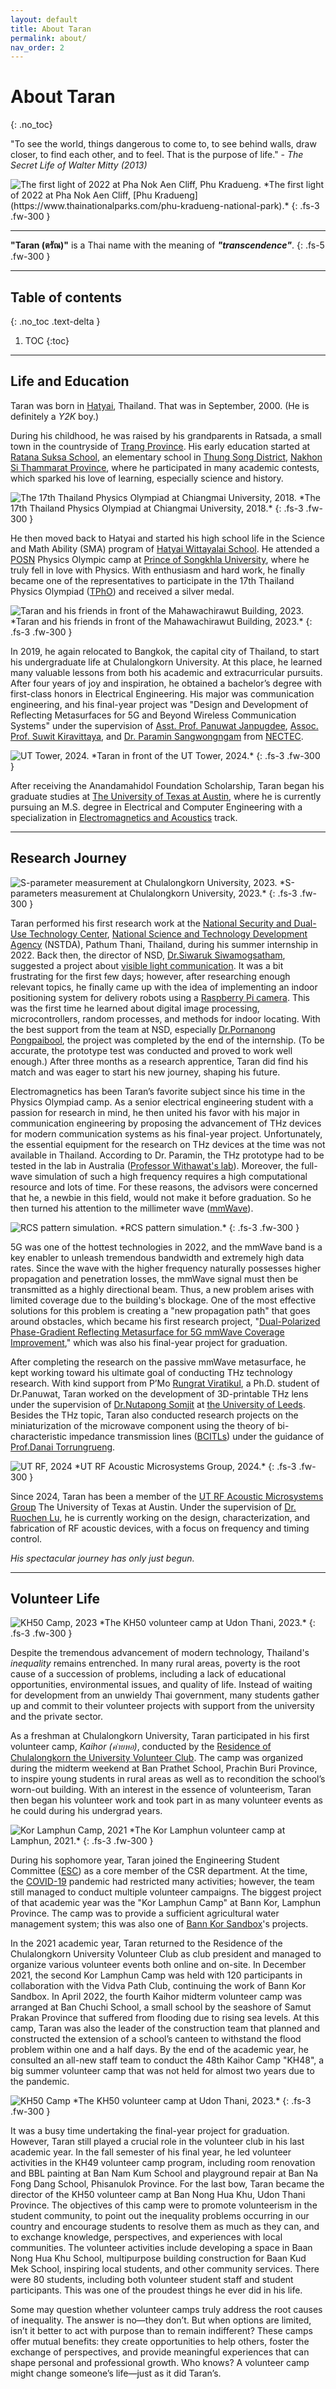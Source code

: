 ```yaml
---
layout: default
title: About Taran
permalink: about/
nav_order: 2
---
```

# About Taran
{: .no_toc}

"To see the world, things dangerous to come to, to see behind walls, draw closer, to find each other, and to feel. That is the purpose of life."  - _The Secret Life of Walter Mitty (2013)_


<img src="\pages\02_AboutMe\firstlight.jpg" alt="The first light of 2022 at Pha Nok Aen Cliff, Phu Kradueng."/>
*The first light of 2022 at Pha Nok Aen Cliff, [Phu Kradueng](https://www.thainationalparks.com/phu-kradueng-national-park).*
{: .fs-3 .fw-300  }

---

**"Taran (ตรัณ)"** is a Thai name with the meaning of **_"transcendence"_**.
{: .fs-5 .fw-300 }

---

## Table of contents
{: .no_toc .text-delta }

1. TOC
{:toc}

---

## Life and Education

Taran was born in [Hatyai](https://en.wikipedia.org/wiki/Hat_Yai), Thailand. That was in September, 2000. (He is definitely a _Y2K_ boy.)

During his childhood, he was raised by his grandparents in Ratsada, a small town in the countryside of [Trang Province](https://en.wikipedia.org/wiki/Trang_province). His early education started at [Ratana Suksa School](https://www.facebook.com/ratanasuksaschool/?locale=th_TH), an elementary school in [Thung Song District](https://en.wikipedia.org/wiki/Thung_Song_district), [Nakhon Si Thammarat Province](https://en.wikipedia.org/wiki/Nakhon_Si_Thammarat), where he participated in many academic contests, which sparked his love of learning, especially science and history.

<img src="\pages\02_AboutMe\TPhO17.jpg" alt="The 17th Thailand Physics Olympiad at Chiangmai University, 2018."/>
*The 17th Thailand Physics Olympiad at Chiangmai University, 2018.*
{: .fs-3 .fw-300 }

He then moved back to Hatyai and started his high school life in the Science and Math Ability (SMA) program of [Hatyai Wittayalai School](https://www.hatyaiwit.ac.th/frontpage). He attended a [POSN](https://www.posn.or.th/en/home-en) Physics Olympic camp at [Prince of Songkhla University](https://en.psu.ac.th/), where he truly fell in love with Physics. With enthusiasm and hard work, he finally became one of the representatives to participate in the 17th Thailand Physics Olympiad ([TPhO](https://www.facebook.com/TPhO2018/)) and received a silver medal.

<img src="\pages\02_AboutMe\CUfriends.jpg" alt="Taran and his friends in front of the Mahawachirawut Building, 2023."/>
*Taran and his friends in front of the Mahawachirawut Building, 2023.*
{: .fs-3 .fw-300 }

In 2019, he again relocated to Bangkok, the capital city of Thailand, to start his undergraduate life at Chulalongkorn University. At this place, he learned many valuable lessons from both his academic and extracurricular pursuits. After four years of joy and inspiration, he obtained a bachelor’s degree with first-class honors in Electrical Engineering. His major was communication engineering, and his final-year project was "Design and Development of Reflecting Metasurfaces for 5G and Beyond Wireless Communication Systems" under the supervision of [Asst. Prof. Panuwat Janpugdee](https://ee.eng.chula.ac.th/panuwat-chanpakdee/), [Assoc. Prof. Suwit Kiravittaya](http://suwitkiravittaya.eng.chula.ac.th/main.html), and [Dr. Paramin Sangwongngam](https://scholar.google.com/citations?user=Aa_1hvAAAAAJ&hl=en) from [NECTEC](https://www.nectec.or.th/).

<img src="\pages\02_AboutMe\UTTower2024.jpg" alt="UT Tower, 2024."/>
*Taran in front of the UT Tower, 2024.*
{: .fs-3 .fw-300 }

After receiving the Anandamahidol Foundation Scholarship, Taran began his graduate studies at [The University of Texas at Austin](https://www.utexas.edu/), where he is currently pursuing an M.S. degree in Electrical and Computer Engineering with a specialization in [Electromagnetics and Acoustics](https://www.ece.utexas.edu/research/areas/ea) track.

---

## Research Journey

<img src="\pages\02_AboutMe\MicrowaveLab.jpg" alt="S-parameter measurement at Chulalongkorn University, 2023."/>
*S-parameters measurement at Chulalongkorn University, 2023.*
{: .fs-3 .fw-300 }

Taran performed his first research work at the [National Security and Dual-Use Technology Center](https://www.nstda.or.th/home/home/nsd/), [National Science and Technology Development Agency](https://www.nstda.or.th/) (NSTDA), Pathum Thani, Thailand, during his summer internship in 2022. Back then, the director of NSD, [Dr.Siwaruk Siwamogsatham](https://ieeexplore.ieee.org/author/37300974800), suggested a project about [visible light communication](https://en.wikipedia.org/wiki/Visible_light_communication). It was a bit frustrating for the first few days; however, after researching enough relevant topics, he finally came up with the idea of implementing an indoor positioning system for delivery robots using a [Raspberry Pi camera](https://projects.raspberrypi.org/en/projects/getting-started-with-picamera). This was the first time he learned about digital image processing, microcontrollers, random processes, and methods for indoor locating. With the best support from the team at NSD, especially [Dr.Pornanong Pongpaibool](https://ieeexplore.ieee.org/author/37266567100), the project was completed by the end of the internship. (To be accurate, the prototype test was conducted and proved to work well enough.) After three months as a research apprentice, Taran did find his match and was eager to start his new journey, shaping his future.

Electromagnetics has been Taran’s favorite subject since his time in the Physics Olympiad camp. As a senior electrical engineering student with a passion for research in mind, he then united his favor with his major in communication engineering by proposing the advancement of THz devices for modern communication systems as his final-year project. Unfortunately, the essential equipment for the research on THz devices at the time was not available in Thailand. According to Dr. Paramin, the THz prototype had to be tested in the lab in Australia ([Professor Withawat's lab](https://www.thz-el.org/home)). Moreover, the full-wave simulation of such a high frequency requires a high computational resource and lots of time. For these reasons, the advisors were concerned that he, a newbie in this field, would not make it before graduation. So he then turned his attention to the millimeter wave ([mmWave](https://en.wikipedia.org/wiki/Extremely_high_frequency)).

<img src="\pages\02_AboutMe\RCS.jpg" alt="RCS pattern simulation."/>
*RCS pattern simulation.*
{: .fs-3 .fw-300 }

5G was one of the hottest technologies in 2022, and the mmWave band is a key enabler to unleash tremendous bandwidth and extremely high data rates. Since the wave with the higher frequency naturally possesses higher propagation and penetration losses, the mmWave signal must then be transmitted as a highly directional beam. Thus, a new problem arises with limited coverage due to the building's blockage. One of the most effective solutions for this problem is creating a "new propagation path" that goes around obstacles, which became his first research project, "[Dual-Polarized Phase-Gradient Reflecting Metasurface for 5G mmWave Coverage Improvement](/pages/02_AboutMe/2023198524.pdf)," which was also his final-year project for graduation. 

After completing the research on the passive mmWave metasurface, he kept working toward his ultimate goal of conducting THz technology research. With kind support from P’Mo [Rungrat Viratikul](https://ieeexplore.ieee.org/author/37089424619), a Ph.D. student of Dr.Panuwat, Taran worked on the development of 3D-printable THz lens under the supervision of [Dr.Nutapong Somjit](https://eps.leeds.ac.uk/electronic-engineering/staff/627/dr-nutapong-somjit) at [the University of Leeds](https://eps.leeds.ac.uk/electronic-engineering). Besides the THz topic, Taran also conducted research projects on the miniaturization of the microwave component using the theory of bi-characteristic impedance transmission lines ([BCITLs](https://link.springer.com/chapter/10.1007/978-3-031-01539-7_3)) under the guidance of [Prof.Danai Torrungrueng](https://ieeexplore.ieee.org/author/37298005500).
 
<img src="\pages\02_AboutMe\UTRF2024.jpg" alt="UT RF, 2024"/>
*UT RF Acoustic Microsystems Group, 2024.*
{: .fs-3 .fw-300 }

Since 2024, Taran has been a member of the [UT RF Acoustic Microsystems Group](https://sites.utexas.edu/ruochen/) The University of Texas at Austin. Under the supervision of [Dr. Ruochen Lu](https://ieeexplore.ieee.org/author/37085418438), he is currently working on the design, characterization, and fabrication of RF acoustic devices, with a focus on frequency and timing control.

*His spectacular journey has only just begun.*

---

## Volunteer Life

<img src="\pages\02_AboutMe\KH50camp.jpg" alt="KH50 Camp, 2023"/>
*The KH50 volunteer camp at Udon Thani, 2023.*
{: .fs-3 .fw-300 }

Despite the tremendous advancement of modern technology, Thailand's *inequality* remains entrenched. In many rural areas, poverty is the root cause of a succession of problems, including a lack of educational opportunities, environmental issues, and quality of life. Instead of waiting for development from an unwieldy Thai government, many students gather up and commit to their volunteer projects with support from the university and the private sector.

As a freshman at Chulalongkorn University, Taran participated in his first volunteer camp, *Kaihor (ค่ายหอ)*, conducted by the [Residence of Chulalongkorn the University Volunteer Club](https://www.facebook.com/kaihor.chula?locale=th_TH). The camp was organized during the midterm weekend at Ban Prathet School, Prachin Buri Province, to inspire young students in rural areas as well as to recondition the school’s worn-out building. With an interest in the essence of volunteerism, Taran then began his volunteer work and took part in as many volunteer events as he could during his undergrad years. 

<img src="\pages\02_AboutMe\Kor.jpg" alt="Kor Lamphun Camp, 2021"/>
*The Kor Lamphun volunteer camp at Lamphun, 2021.*
{: .fs-3 .fw-300 }

During his sophomore year, Taran joined the Engineering Student Committee ([ESC](https://www.facebook.com/escchula?locale=th_TH)) as a core member of the CSR department. At the time, the [COVID-19](https://www.who.int/europe/emergencies/situations/covid-19) pandemic had restricted many activities; however, the team still managed to conduct multiple volunteer campaigns. The biggest project of that academic year was the "Kor Lamphun Camp" at Bann Kor, Lamphun Province. The camp was to provide a sufficient agricultural water management system; this was also one of [Bann Kor Sandbox](https://www.thailandnow.in.th/country-facts/the-ananda-mahidol-foundation-and-the-legacy-of-rama-the-ninth-of-thailand/)'s projects.

In the 2021 academic year, Taran returned to the Residence of the Chulalongkorn University Volunteer Club as club president and managed to organize various volunteer events both online and on-site. In December 2021, the second Kor Lamphun Camp was held with 120 participants in collaboration with the Vidva Path Club, continuing the work of Bann Kor Sandbox. In April 2022, the fourth Kaihor midterm volunteer camp was arranged at Ban Chuchi School, a small school by the seashore of Samut Prakan Province that suffered from flooding due to rising sea levels. At this camp, Taran was also the leader of the construction team that planned and constructed the extension of a school’s canteen to withstand the flood problem within one and a half days. By the end of the academic year, he consulted an all-new staff team to conduct the 48th Kaihor Camp "KH48", a big summer volunteer camp that was not held for almost two years due to the pandemic.

<img src="\pages\02_AboutMe\KH50camp_01.jpg" alt="KH50 Camp"/>
*The KH50 volunteer camp at Udon Thani, 2023.*
{: .fs-3 .fw-300 }

It was a busy time undertaking the final-year project for graduation. However, Taran still played a crucial role in the volunteer club in his last academic year. In the fall semester of his final year, he led volunteer activities in the KH49 volunteer camp program, including room renovation and BBL painting at Ban Nam Kum School and playground repair at Ban Na Fong Dang School, Phisanulok Province. For the last bow, Taran became the director of the KH50 volunteer camp at Ban Nong Hua Khu, Udon Thani Province. The objectives of this camp were to promote volunteerism in the student community, to point out the inequality problems occurring in our country and encourage students to resolve them as much as they can, and to exchange knowledge, perspectives, and experiences with local communities. The volunteer activities include developing a space in Baan Nong Hua Khu School, multipurpose building construction for Baan Kud Mek School, inspiring local students, and other community services. There were 80 students, including both volunteer student staff and student participants. This was one of the proudest things he ever did in his life.

Some may question whether volunteer camps truly address the root causes of inequality. The answer is no—they don’t. But when options are limited, isn’t it better to act with purpose than to remain indifferent? These camps offer mutual benefits: they create opportunities to help others, foster the exchange of perspectives, and provide meaningful experiences that can shape personal and professional growth. Who knows? A volunteer camp might change someone’s life—just as it did Taran’s.